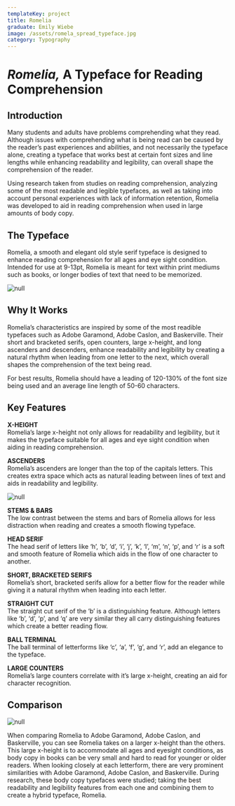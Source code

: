 ```yaml
---
templateKey: project
title: Romelia
graduate: Emily Wiebe
image: /assets/romela_spread_typeface.jpg
category: Typography
---
```

# _Romelia,_ A Typeface for Reading Comprehension

## Introduction

Many students and adults have problems comprehending what they read. Although issues with comprehending what is being read can be caused by the reader’s past experiences and abilities, and not necessarily the typeface alone, creating a typeface that works best at certain font sizes and line lengths while enhancing readability and legibility, can overall shape the comprehension of the reader.

Using research taken from studies on reading comprehension, analyzing some of the most readable and legible typefaces, as well as taking into account personal experiences with lack of information retention, Romelia was developed to aid in reading comprehension when used in large amounts of body copy.

## The Typeface

Romelia, a smooth and elegant old style serif typeface is designed to enhance reading comprehension for all ages and eye sight condition. Intended for use at 9-13pt, Romelia is meant for text within print mediums such as books, or longer bodies of text that need to be memorized. 

![null](/assets/romela_spread_typeface2.jpg)

## Why It Works

Romelia’s characteristics are inspired by some of the most readible typefaces such as Adobe Garamond, Adobe Caslon, and Baskerville. Their short and bracketed serifs, open counters, large x-height, and long ascenders and descenders, enhance readability and legibility by creating a natural rhythm when leading from one letter to the next, which overall shapes the comprehension of the text being read. 

For best results, Romelia should have a leading of 120-130% of the font size being used and an average line length of 50-60 characters.

## Key Features

**X-HEIGHT**\
Romelia’s large x-height not only allows for readability and legibility, but it makes the typeface suitable for all ages and eye sight condition when aiding in reading comprehension.

**ASCENDERS**\
Romelia’s ascenders are longer than the top of the capitals letters. This creates extra space which acts as natural leading between lines of text and aids in readability and legibility.

![null](/assets/romela_spread_keyfeatures.jpg)

**STEMS & BARS**\
The low contrast between the stems and bars of Romelia allows for less distraction when reading and creates a smooth flowing typeface.

**HEAD SERIF**\
The head serif of letters like ‘h’, ‘b’, ‘d’, ‘i’, ‘j’, ‘k’, ‘l’, ‘m’, ‘n’, ‘p’, and ‘r’ is a soft and smooth feature of Romelia which aids in the flow of one character to another.

**SHORT, BRACKETED SERIFS**\
Romelia’s short, bracketed serifs allow for a better flow for the reader while giving it a natural rhythm when leading into each letter. 

**STRAIGHT CUT**\
The straight cut serif of the ‘b’ is a distinguishing feature. Although letters like ‘b’, ‘d’, ‘p’, and ‘q’ are very similar they all carry distinguishing features which create a better reading flow.

**BALL TERMINAL**\
The ball terminal of letterforms like ‘c’, ‘a’, ‘f’, ‘g’, and ‘r’, add an elegance to the typeface.

**LARGE COUNTERS**\
Romelia’s large counters correlate with it’s large x-height, creating an aid for character recognition.

## Comparison

![null](/assets/romela_spread_comparingtypeface.jpg)

When comparing Romelia to Adobe Garamond, Adobe Caslon, and Baskerville, you can see Romelia takes on a larger x-height than the others. This large x-height is to accommodate all ages and eyesight conditions, as body copy in books can be very small and hard to read for younger or older readers. When looking closely at each letterform, there are very prominent similarities with Adobe Garamond, Adobe Caslon, and Baskerville. During research, these body copy typefaces were studied; taking the best readability and legibility features from each one and combining them to create a hybrid typeface, Romelia.
